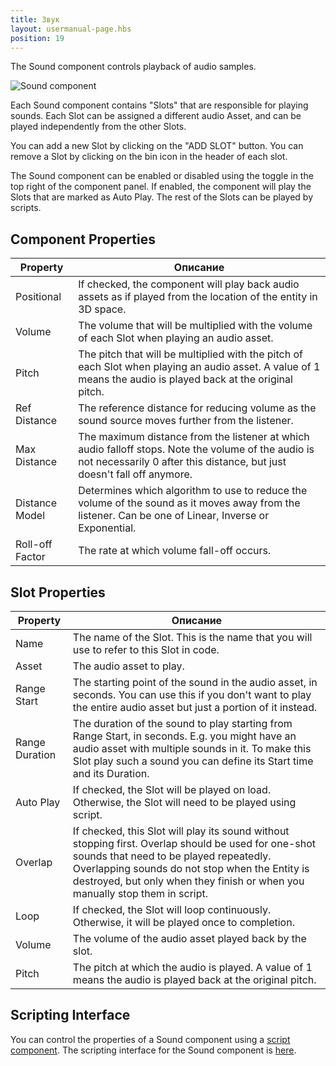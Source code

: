 ```yaml
---
title: Звук
layout: usermanual-page.hbs
position: 19
---
```


The Sound component controls playback of audio samples.

![Sound component][1]

Each Sound component contains "Slots" that are responsible for playing sounds. Each Slot can be assigned a different audio Asset, and can be played independently from the other Slots.

You can add a new Slot by clicking on the "ADD SLOT" button. You can remove a Slot by clicking on the bin icon in the header of each slot.

The Sound component can be enabled or disabled using the toggle in the top right of the component panel. If enabled, the component will play the Slots that are marked as Auto Play. The rest of the Slots can be played by scripts.


## Component Properties

| Property        | Описание |
|-----------------|-------------|
| Positional      | If checked, the component will play back audio assets as if played from the location of the entity in 3D space. |
| Volume          | The volume that will be multiplied with the volume of each Slot when playing an audio asset. |
| Pitch           | The pitch that will be multiplied with the pitch of each Slot when playing an audio asset. A value of 1 means the audio is played back at the original pitch. |
| Ref Distance    | The reference distance for reducing volume as the sound source moves further from the listener. |
| Max Distance    | The maximum distance from the listener at which audio falloff stops. Note the volume of the audio is not necessarily 0 after this distance, but just doesn't fall off anymore. |
| Distance Model  | Determines which algorithm to use to reduce the volume of the sound as it moves away from the listener. Can be one of Linear, Inverse or Exponential. |
| Roll-off Factor | The rate at which volume fall-off occurs. |

## Slot Properties

| Property        | Описание |
|-----------------|-------------|
| Name            | The name of the Slot. This is the name that you will use to refer to this Slot in code. |
| Asset           | The audio asset to play. |
| Range Start     | The starting point of the sound in the audio asset, in seconds. You can use this if you don't want to play the entire audio asset but just a portion of it instead. |
| Range Duration  | The duration of the sound to play starting from Range Start, in seconds. E.g. you might have an audio asset with multiple sounds in it. To make this Slot play such a sound you can define its Start time and its Duration. |
| Auto Play       | If checked, the Slot will be played on load. Otherwise, the Slot will need to be played using script. |
| Overlap         | If checked, this Slot will play its sound without stopping first. Overlap should be used for one-shot sounds that need to be played repeatedly. Overlapping sounds do not stop when the Entity is destroyed, but only when they finish or when you manually stop them in script. |
| Loop            | If checked, the Slot will loop continuously. Otherwise, it will be played once to completion. |
| Volume          | The volume of the audio asset played back by the slot. |
| Pitch           | The pitch at which the audio is played. A value of 1 means the audio is played back at the original pitch. |

## Scripting Interface

You can control the properties of a Sound component using a [script component][2]. The scripting interface for the Sound component is [here][3].

[1]: /images/user-manual/scenes/components/component-sound.png
[2]: /user-manual/packs/components/script
[3]: /api/pc.SoundComponent.html

